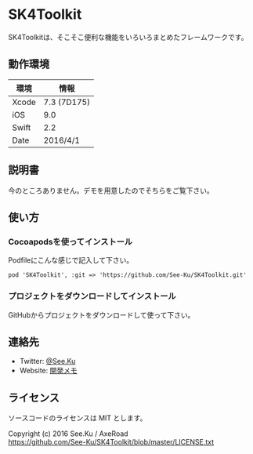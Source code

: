 
# SK4Toolkit

SK4Toolkitは、そこそこ便利な機能をいろいろまとめたフレームワークです。


## 動作環境

|環境	|情報			|
|-------|---------------|
|Xcode	|7.3 (7D175)	|
|iOS	|9.0			|
|Swift	|2.2			|
|Date	|2016/4/1		|


## 説明書

今のところありません。デモを用意したのでそちらをご覧下さい。



## 使い方

### Cocoapodsを使ってインストール

Podfileにこんな感じで記入して下さい。

	pod 'SK4Toolkit', :git => 'https://github.com/See-Ku/SK4Toolkit.git'

### プロジェクトをダウンロードしてインストール

GitHubからプロジェクトをダウンロードして使って下さい。


## 連絡先

* Twitter: [@See.Ku](https://twitter.com/See_Ku)
* Website: [開発メモ](http://seeku.hateblo.jp/)


## ライセンス

ソースコードのライセンスは MIT とします。

Copyright (c) 2016 See.Ku / AxeRoad  
https://github.com/See-Ku/SK4Toolkit/blob/master/LICENSE.txt
